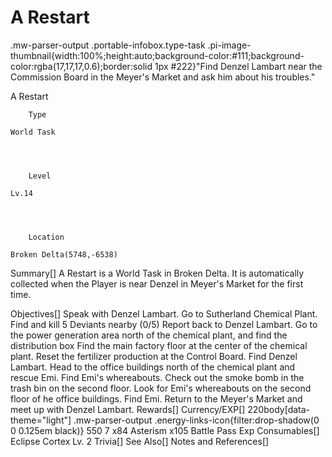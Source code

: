 # A Restart

.mw-parser-output .portable-infobox.type-task .pi-image-thumbnail{width:100%;height:auto;background-color:#111;background-color:rgba(17,17,17,0.6);border:solid 1px #222}"Find Denzel Lambart near the Commission Board in the Meyer's Market and ask him about his troubles."

A Restart

	

	
		Type
	
	World Task



	
		Level
	
	Lv.14



	
		Location
	
	Broken Delta(5748,-6538)





Summary[]
A Restart is a World Task in Broken Delta. It is automatically collected when the Player is near Denzel in Meyer's Market for the first time.

Objectives[]
Speak with Denzel Lambart.
Go to Sutherland Chemical Plant.
Find and kill 5 Deviants nearby (0/5)
Report back to Denzel Lambart.
Go to the power generation area north of the chemical plant, and find the distribution box
Find the main factory floor at the center of the chemical plant.
Reset the fertilizer production at the Control Board.
Find Denzel Lambart.
Head to the office buildings north of the chemical plant and rescue Emi.
Find Emi's whereabouts.
Check out the smoke bomb in the trash bin on the second floor.
Look for Emi's whereabouts on the second floor of he office buildings.
Find Emi.
Return to the Meyer's Market and meet up with Denzel Lambart.
Rewards[]
Currency/EXP[]
 220body[data-theme="light"] .mw-parser-output .energy-links-icon{filter:drop-shadow(0 0 0.125em black)}
550
 7
x84 Asterism
x105 Battle Pass Exp
Consumables[]
Eclipse Cortex Lv. 2
Trivia[]
See Also[]
Notes and References[]
